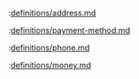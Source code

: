:[definitions/address.md](definitions/address.md)

:[definitions/payment-method.md](definitions/payment-method.md)

:[definitions/phone.md](definitions/phone.md)

:[definitions/money.md](definitions/money.md)
